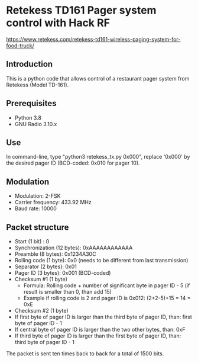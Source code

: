 # Retekess TD161 Pager system control with Hack RF
https://www.retekess.com/retekess-td161-wireless-paging-system-for-food-truck/

## Introduction

This is a python code that allows control of a restaurant pager system from Retekess (Model TD-161).

## Prerequisites
 - Python 3.8
 - GNU Radio 3.10.x

## Use
In command-line, type "python3 retekess_tx.py 0x000", replace '0x000' by the desired pager ID (BCD-coded: 0x010 for pager 10).

## Modulation
 - Modulation: 2-FSK
 - Carrier frequency: 433.92 MHz
 - Baud rate: 10000

## Packet structure
 - Start (1 bit) : 0
 - Synchronization (12 bytes): 0xAAAAAAAAAAAA
 - Preamble (8 bytes): 0x1234A30C
 - Rolling code (1 byte): 0x0 (needs to be different from last transmission) 
 - Separator (2 bytes): 0x01
 - Pager ID (3 bytes): 0x001 (BCD-coded)
 - Checksum #1 (1 byte)
   - Formula: Rolling code + number of significant byte in pager ID - 5 (if result is smaller than 0, than add 15)
   - Example if rolling code is 2 and pager ID is 0x012: (2+2-5)+15 = 14 = 0xE
  - Checksum #2 (1 byte)
   - If first byte of pager ID is larger than the third byte of pager ID, than: first byte of pager ID - 1
   - If central byte of pager ID is larger than the two other bytes, than: 0xF
   - If third byte of pager ID is larger than the first byte of pager ID, than: third byte of pager ID - 1
   
   The packet is sent ten times back to back for a total of 1500 bits.
